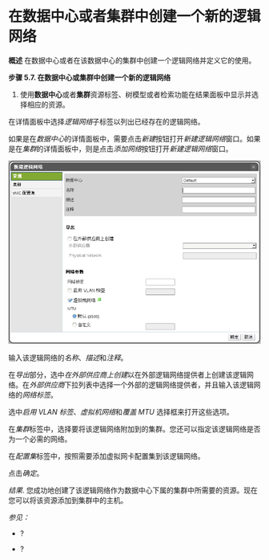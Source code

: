 # 在数据中心或者集群中创建一个新的逻辑网络

**概述**
在数据中心或者在该数据中心的集群中创建一个逻辑网络并定义它的使用。

**步骤 5.7. 在数据中心或集群中创建一个新的逻辑网络**

1. 使用**数据中心**或者**集群**资源标签、树模型或者检索功能在结果面板中显示并选择相应的资源。

在详情面板中选择*逻辑网络*子标签以列出已经存在的逻辑网络。

如果是在*数据中心*的详情面板中，需要点击*新建*按钮打开*新建逻辑网络*窗口。如果是在*集群*的详情面板中，则是点击*添加网络*按钮打开*新建逻辑网络*窗口。

![新建逻辑网络窗口](../images/Logical_Networks-New_Logical_Network_Window.png)

输入该逻辑网络的*名称*、*描述*和*注释*。

在*导出*部分，选中*在外部供应商上创建*以在外部逻辑网络提供者上创建该逻辑网络。在*外部供应商*下拉列表中选择一个外部的逻辑网络提供者，并且输入该逻辑网络的*网络标签*。

选中*启用 VLAN 标签*、*虚拟机网络*和*覆盖 MTU* 选择框来打开这些选项。

在*集群*标签中，选择要将该逻辑网络附加到的集群。您还可以指定该逻辑网络是否为一个必需的网络。

在*配置集*标签中，按照需要添加虚拟网卡配置集到该逻辑网络。

点击*确定*。

*结果*.
您成功地创建了该逻辑网络作为数据中心下属的集群中所需要的资源。现在您可以将该资源添加到集群中的主机。

*参见：*

-   ?

-   ?

